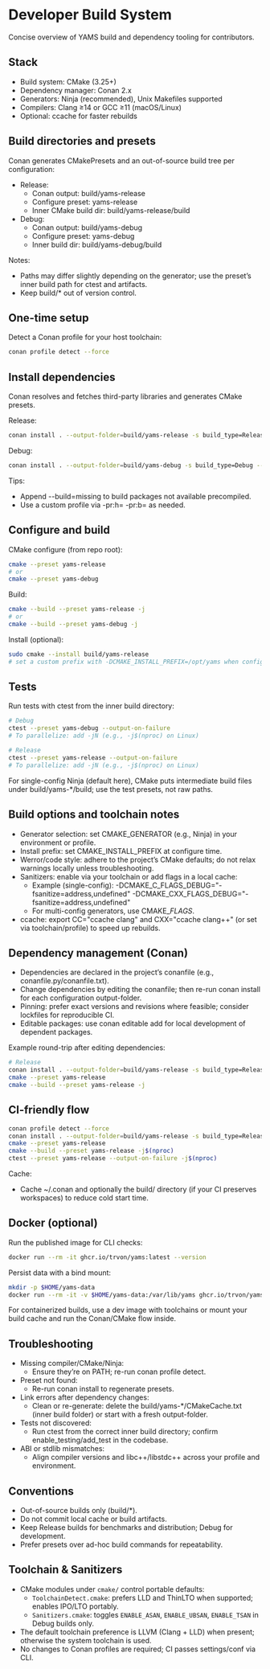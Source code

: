 # Developer Build System

Concise overview of YAMS build and dependency tooling for contributors.

## Stack

- Build system: CMake (3.25+)
- Dependency manager: Conan 2.x
- Generators: Ninja (recommended), Unix Makefiles supported
- Compilers: Clang ≥14 or GCC ≥11 (macOS/Linux)
- Optional: ccache for faster rebuilds

## Build directories and presets

Conan generates CMakePresets and an out-of-source build tree per configuration:

- Release:
  - Conan output: build/yams-release
  - Configure preset: yams-release
  - Inner CMake build dir: build/yams-release/build
- Debug:
  - Conan output: build/yams-debug
  - Configure preset: yams-debug
  - Inner build dir: build/yams-debug/build

Notes:
- Paths may differ slightly depending on the generator; use the preset’s inner build path for ctest and artifacts.
- Keep build/* out of version control.

## One-time setup

Detect a Conan profile for your host toolchain:

```bash
conan profile detect --force
```

## Install dependencies

Conan resolves and fetches third-party libraries and generates CMake presets.

Release:

```bash
conan install . --output-folder=build/yams-release -s build_type=Release --build=missing
```

Debug:

```bash
conan install . --output-folder=build/yams-debug -s build_type=Debug --build=missing
```

Tips:
- Append --build=missing to build packages not available precompiled.
- Use a custom profile via -pr:h=<host> -pr:b=<build> as needed.

## Configure and build

CMake configure (from repo root):

```bash
cmake --preset yams-release
# or
cmake --preset yams-debug
```

Build:

```bash
cmake --build --preset yams-release -j
# or
cmake --build --preset yams-debug -j
```

Install (optional):

```bash
sudo cmake --install build/yams-release
# set a custom prefix with -DCMAKE_INSTALL_PREFIX=/opt/yams when configuring
```

## Tests

Run tests with ctest from the inner build directory:

```bash
# Debug
ctest --preset yams-debug --output-on-failure
# To parallelize: add -jN (e.g., -j$(nproc) on Linux)

# Release
ctest --preset yams-release --output-on-failure
# To parallelize: add -jN (e.g., -j$(nproc) on Linux)
```

For single-config Ninja (default here), CMake puts intermediate build files under build/yams-*/build; use the test presets, not raw paths.

## Build options and toolchain notes

- Generator selection: set CMAKE_GENERATOR (e.g., Ninja) in your environment or profile.
- Install prefix: set CMAKE_INSTALL_PREFIX at configure time.
- Werror/code style: adhere to the project’s CMake defaults; do not relax warnings locally unless troubleshooting.
- Sanitizers: enable via your toolchain or add flags in a local cache:
  - Example (single-config): -DCMAKE_C_FLAGS_DEBUG="-fsanitize=address,undefined" -DCMAKE_CXX_FLAGS_DEBUG="-fsanitize=address,undefined"
  - For multi-config generators, use CMAKE_<LANG>_FLAGS_<CONFIG>.
- ccache: export CC="ccache clang" and CXX="ccache clang++" (or set via toolchain/profile) to speed up rebuilds.

## Dependency management (Conan)

- Dependencies are declared in the project’s conanfile (e.g., conanfile.py/conanfile.txt).
- Change dependencies by editing the conanfile; then re-run conan install for each configuration output-folder.
- Pinning: prefer exact versions and revisions where feasible; consider lockfiles for reproducible CI.
- Editable packages: use conan editable add for local development of dependent packages.

Example round-trip after editing dependencies:

```bash
# Release
conan install . --output-folder=build/yams-release -s build_type=Release --build=missing
cmake --preset yams-release
cmake --build --preset yams-release -j
```

## CI-friendly flow

```bash
conan profile detect --force
conan install . --output-folder=build/yams-release -s build_type=Release --build=missing
cmake --preset yams-release
cmake --build --preset yams-release -j$(nproc)
ctest --preset yams-release --output-on-failure -j$(nproc)
```

Cache:
- Cache ~/.conan and optionally the build/ directory (if your CI preserves workspaces) to reduce cold start time.

## Docker (optional)

Run the published image for CLI checks:

```bash
docker run --rm -it ghcr.io/trvon/yams:latest --version
```

Persist data with a bind mount:

```bash
mkdir -p $HOME/yams-data
docker run --rm -it -v $HOME/yams-data:/var/lib/yams ghcr.io/trvon/yams:latest yams init --non-interactive
```

For containerized builds, use a dev image with toolchains or mount your build cache and run the Conan/CMake flow inside.

## Troubleshooting

- Missing compiler/CMake/Ninja:
  - Ensure they’re on PATH; re-run conan profile detect.
- Preset not found:
  - Re-run conan install to regenerate presets.
- Link errors after dependency changes:
  - Clean or re-generate: delete the build/yams-*/CMakeCache.txt (inner build folder) or start with a fresh output-folder.
- Tests not discovered:
  - Run ctest from the correct inner build directory; confirm enable_testing/add_test in the codebase.
- ABI or stdlib mismatches:
  - Align compiler versions and libc++/libstdc++ across your profile and environment.

## Conventions

- Out-of-source builds only (build/*).
- Do not commit local cache or build artifacts.
- Keep Release builds for benchmarks and distribution; Debug for development.
- Prefer presets over ad-hoc build commands for repeatability.


## Toolchain & Sanitizers

- CMake modules under `cmake/` control portable defaults:
  - `ToolchainDetect.cmake`: prefers LLD and ThinLTO when supported; enables IPO/LTO portably.
  - `Sanitizers.cmake`: toggles `ENABLE_ASAN`, `ENABLE_UBSAN`, `ENABLE_TSAN` in Debug builds only.
- The default toolchain preference is LLVM (Clang + LLD) when present; otherwise the system toolchain is used.
- No changes to Conan profiles are required; CI passes settings/conf via CLI.
